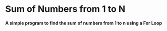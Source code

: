 # Sum of Numbers from 1 to N

#### A simple program to find the sum of numbers from 1 to n using a <b>For Loop</b>
